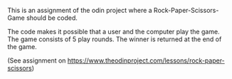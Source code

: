 This is an assignment of the odin project where a Rock-Paper-Scissors-Game should be coded.

The code makes it possible that a user and the computer play the game.
The game consists of 5 play rounds.
The winner is returned at the end of the game.

(See assignment on https://www.theodinproject.com/lessons/rock-paper-scissors)
